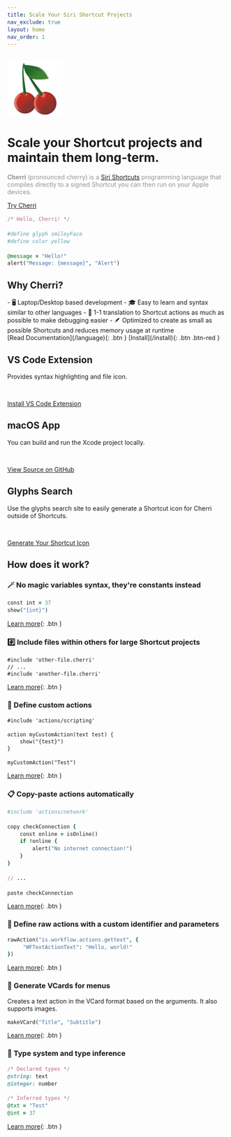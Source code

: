 ```yaml
---
title: Scale Your Siri Shortcut Projects
nav_exclude: true
layout: home
nav_order: 1
---
```


<div class="hero">
    <br/>
    <img src="/assets/cherri_hero.png" width="128" height="128" alt="Cherri Hero Image"/>
    <h1>Scale your Shortcut projects and maintain them long-term.</h1>
    <p style="color: #959396"><strong>Cherri</strong> (pronounced cherry) is a <a href="https://apps.apple.com/us/app/shortcuts/id1462947752" ref="noreferrer noopener" target="_blank">Siri Shortcuts</a> programming language that compiles directly to a signed Shortcut you can then run on your Apple devices.</p>
    <span class="fs-6">
    <a href="https://playground.cherrilang.org" target="_blank" class="btn btn-red btn-outline hero-button">Try Cherri</a>
    </span>
</div>

```ruby
/* Hello, Cherri! */

#define glyph smileyFace
#define color yellow

@message = "Hello!"
alert("Message: {message}", "Alert")
```

## Why Cherri?

<div class="box" markdown="1">
- 🖥️ Laptop/Desktop based development
- 🎓 Easy to learn and syntax similar to other languages
- 🐞 1-1 translation to Shortcut actions as much as possible to make debugging easier
- 🪶 Optimized to create as small as possible Shortcuts and reduces memory usage at runtime

<br/>

<span class="fs-5">
[Read Documentation](/language){: .btn }
[Install](/install){: .btn .btn-red }
</span>
</div>

<div class="box" markdown="1">
    
## VS Code Extension
Provides syntax highlighting and file icon.

<br/>

<a href="https://marketplace.visualstudio.com/items?itemName=electrikmilk.cherri-vscode-extension" target="_blank" class="btn btn-red">Install VS Code Extension</a>

</div>

<div class="box" markdown="1">

## macOS App

You can build and run the Xcode project locally.

<br/>

<a href="https://github.com/electrikmilk/cherri-macos-app" target="_blank" class="btn btn-red">View Source on GitHub</a>

</div>

<div class="box" markdown="1">

## Glyphs Search

Use the glyphs search site to easily generate a Shortcut icon for Cherri outside of Shortcuts.

<br/>

<a href="https://glyphs.cherrilang.org" target="_blank" class="btn btn-red">Generate Your Shortcut Icon</a>

</div>

## How does it work?

### 🪄 No magic variables syntax, they're constants instead

```ruby
const int = 37
show("{int}")
```

[Learn more](language/variables-constants-globals#constants){: .btn }

### #️⃣ Include files within others for large Shortcut projects

```
#include 'other-file.cherri'
// ...
#include 'another-file.cherri'
```

[Learn more](language/includes){: .btn }

### 🔧 Define custom actions

```
#include 'actions/scripting'

action myCustomAction(text test) {
    show("{test}")
}

myCustomAction("Test")
```

[Learn more](language/custom-actions){: .btn }

### 📋 Copy-paste actions automatically

```ruby
#include 'actions/network'

copy checkConnection {
    const online = isOnline()
    if !online {
        alert("No internet connection!")
    }
}

// ...

paste checkConnection
```

[Learn more](language/copy-paste){: .btn }

### 🥩 Define raw actions with a custom identifier and parameters

```ruby
rawAction("is.workflow.actions.gettext", {
     "WFTextActionText": "Hello, world!"
})
```

[Learn more](language/raw-actions){: .btn }

### 📇 Generate VCards for menus

Creates a text action in the VCard format based on the arguments. It also supports images.

```ruby
makeVCard("Title", "Subtitle")
```

[Learn more](language/vcards){: .btn }

### 🔢 Type system and type inference

```ruby
/* Declared types */
@string: text
@integer: number

/* Inferred types */
@txt = "Test"
@int = 37
```

[Learn more](language/types){: .btn }
